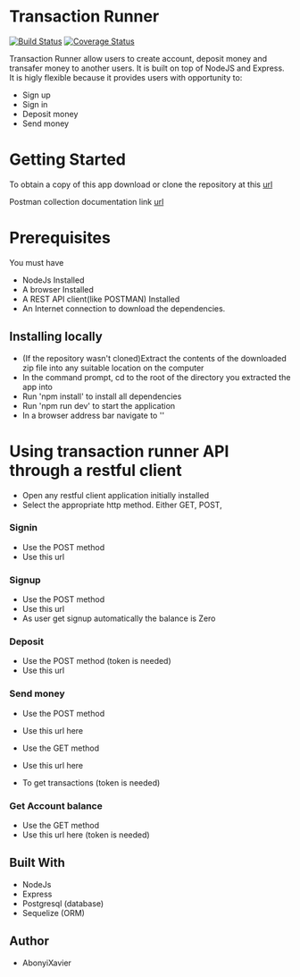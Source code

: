 # Transaction Runner


[![Build Status](https://travis-ci.com/AbonyiXavier/transaction-runner-api.svg?branch=main)](https://travis-ci.com/AbonyiXavier/transaction-runner-api)
[![Coverage Status](https://coveralls.io/repos/github/AbonyiXavier/transaction-runner-api/badge.svg?branch=main)](https://coveralls.io/github/AbonyiXavier/transaction-runner-api?branch=main)


Transaction Runner allow users to create account, deposit money and transafer money to another users. It is built on top of NodeJS and Express. It is higly flexible because it provides users with opportunity to:

- Sign up
- Sign in
- Deposit money
- Send money 

# Getting Started

To obtain a copy of this app download or clone the repository at this [url]()

Postman collection documentation link [url]()

# Prerequisites

You must have

- NodeJs Installed
- A browser Installed
- A REST API client(like POSTMAN) Installed
- An Internet connection to download the dependencies.

## Installing locally

- (If the repository wasn't cloned)Extract the contents of the downloaded zip file into any suitable location on the computer
- In the command prompt, cd to the root of the directory you extracted the app into
- Run 'npm install' to install all dependencies
- Run 'npm run dev' to start the application
- In a browser address bar navigate to ''

# Using transaction runner API through a restful client

- Open any restful client application initially installed
- Select the appropriate http method. Either GET, POST,

### Signin

- Use the POST method
- Use this url 

### Signup

- Use the POST method
- Use this url 
- As user get signup automatically the balance is Zero


### Deposit

- Use the POST method (token is needed)
- Use this url 


### Send money

- Use the POST method
- Use this url here

- Use the GET method
- Use this url here
- To get transactions (token is needed)

### Get Account balance

- Use the GET method
- Use this url here (token is needed)


## Built With

- NodeJs
- Express
- Postgresql (database)
- Sequelize (ORM)

## Author

- AbonyiXavier
